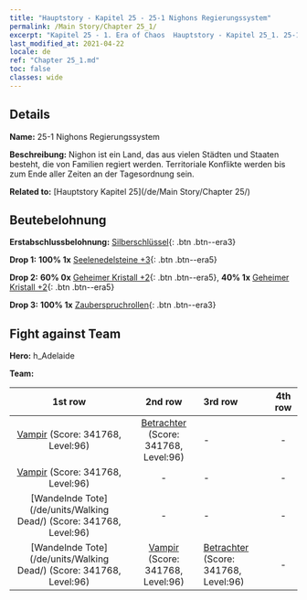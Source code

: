 ```yaml
---
title: "Hauptstory - Kapitel 25 - 25-1 Nighons Regierungssystem"
permalink: /Main Story/Chapter 25_1/
excerpt: "Kapitel 25 - 1. Era of Chaos  Hauptstory - Kapitel 25_1. 25-1 Nighons Regierungssystem"
last_modified_at: 2021-04-22
locale: de
ref: "Chapter 25_1.md"
toc: false
classes: wide
---
```


## Details

 **Name:** 25-1 Nighons Regierungssystem

 **Beschreibung:** Nighon ist ein Land, das aus vielen Städten und Staaten besteht, die von Familien regiert werden. Territoriale Konflikte werden bis zum Ende aller Zeiten an der Tagesordnung sein.

 **Related to:** [Hauptstory Kapitel 25](/de/Main Story/Chapter 25/)

## Beutebelohnung

 **Erstabschlussbelohnung:** [Silberschlüssel](/ItemsDE/con_693/){: .btn .btn--era3}

 **Drop 1:** **100% 1x** [Seelenedelsteine +3](/ItemsDE/mat_86/){: .btn .btn--era5}

 **Drop 2:** **60% 0x** [Geheimer Kristall +2](/ItemsDE/mat_80/){: .btn .btn--era5}, **40% 1x** [Geheimer Kristall +2](/ItemsDE/mat_80/){: .btn .btn--era5}

 **Drop 3:** **100% 1x** [Zauberspruchrollen](/ItemsDE/con_694/){: .btn .btn--era3}


## Fight against Team
 **Hero:** h_Adelaide

 **Team:**


  | 1st row | 2nd row | 3rd row | 4th row |
  |:----:|:----:|:----|:----:|
  | [Vampir](/de/units/Vampire/) (Score: 341768, Level:96)  | [Betrachter](/de/units/Beholder/) (Score: 341768, Level:96)  | - | - |
  | [Vampir](/de/units/Vampire/) (Score: 341768, Level:96)  | - | - | - |
  | [Wandelnde Tote](/de/units/Walking Dead/) (Score: 341768, Level:96)  | - | - | - |
  | [Wandelnde Tote](/de/units/Walking Dead/) (Score: 341768, Level:96)  | [Vampir](/de/units/Vampire/) (Score: 341768, Level:96)  | [Betrachter](/de/units/Beholder/) (Score: 341768, Level:96)  | - |


